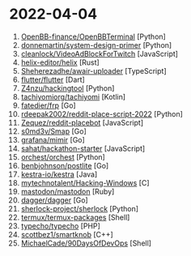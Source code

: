 # 2022-04-04

1. [OpenBB-finance/OpenBBTerminal](https://github.com/OpenBB-finance/OpenBBTerminal "Investment Research for Everyone, Anywhere.") [Python]
2. [donnemartin/system-design-primer](https://github.com/donnemartin/system-design-primer "Learn how to design large-scale systems. Prep for the system design interview. Includes Anki flashcards.") [Python]
3. [cleanlock/VideoAdBlockForTwitch](https://github.com/cleanlock/VideoAdBlockForTwitch "Blocks Ads on Twitch.tv.") [JavaScript]
4. [helix-editor/helix](https://github.com/helix-editor/helix "A post-modern modal text editor.") [Rust]
5. [Sheherezadhe/awair-uploader](https://github.com/Sheherezadhe/awair-uploader "") [TypeScript]
6. [flutter/flutter](https://github.com/flutter/flutter "Flutter makes it easy and fast to build beautiful apps for mobile and beyond") [Dart]
7. [Z4nzu/hackingtool](https://github.com/Z4nzu/hackingtool "ALL IN ONE Hacking Tool For Hackers") [Python]
8. [tachiyomiorg/tachiyomi](https://github.com/tachiyomiorg/tachiyomi "Free and open source manga reader for Android.") [Kotlin]
9. [fatedier/frp](https://github.com/fatedier/frp "A fast reverse proxy to help you expose a local server behind a NAT or firewall to the internet.") [Go]
10. [rdeepak2002/reddit-place-script-2022](https://github.com/rdeepak2002/reddit-place-script-2022 "Script to draw an image onto r/place (https://www.reddit.com/r/place/)") [Python]
11. [Zequez/reddit-placebot](https://github.com/Zequez/reddit-placebot "A bot that paints on Reddit /r/place. Works with multiple accounts, and can work with a remote target file for multiple people with the same objective.") [JavaScript]
12. [s0md3v/Smap](https://github.com/s0md3v/Smap "a drop-in replacement for Nmap powered by shodan.io") [Go]
13. [grafana/mimir](https://github.com/grafana/mimir "Grafana Mimir provides horizontally scalable, highly available, multi-tenant, long-term storage for Prometheus.") [Go]
14. [sahat/hackathon-starter](https://github.com/sahat/hackathon-starter "A boilerplate for Node.js web applications") [JavaScript]
15. [orchest/orchest](https://github.com/orchest/orchest "Build data pipelines, the easy way 🛠️") [Python]
16. [benbjohnson/postlite](https://github.com/benbjohnson/postlite "Postgres wire compatible SQLite proxy.") [Go]
17. [kestra-io/kestra](https://github.com/kestra-io/kestra "Kestra is an infinitely scalable opensource orchestration and scheduling platform, creating, running, scheduling, and monitoring millions of complex pipelines.") [Java]
18. [mytechnotalent/Hacking-Windows](https://github.com/mytechnotalent/Hacking-Windows "A FREE Windows C development course where we will learn the Win32API and reverse engineer each step utilizing IDA Free in both an x86 and x64 environment.") [C]
19. [mastodon/mastodon](https://github.com/mastodon/mastodon "Your self-hosted, globally interconnected microblogging community") [Ruby]
20. [dagger/dagger](https://github.com/dagger/dagger "A portable devkit for CI/CD pipelines") [Go]
21. [sherlock-project/sherlock](https://github.com/sherlock-project/sherlock "🔎 Hunt down social media accounts by username across social networks") [Python]
22. [termux/termux-packages](https://github.com/termux/termux-packages "A build system and primary set of packages for Termux.") [Shell]
23. [typecho/typecho](https://github.com/typecho/typecho "A PHP Blogging Platform. Simple and Powerful.") [PHP]
24. [scottbez1/smartknob](https://github.com/scottbez1/smartknob "Haptic input knob with software-defined endstops and virtual detents") [C++]
25. [MichaelCade/90DaysOfDevOps](https://github.com/MichaelCade/90DaysOfDevOps "This repository is my documenting repository for learning the world of DevOps. I started this journey on the 1st January 2022 and I plan to run to March 31st for a complete 90-day romp on spending an hour a day including weekends to get a foundational knowledge across a lot of different areas that make up DevOps.") [Shell]
